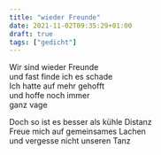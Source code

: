 ```yaml
---
title: "wieder Freunde"
date: 2021-11-02T09:35:29+01:00
draft: true
tags: ["gedicht"]
---
```


Wir sind wieder Freunde\
und fast finde ich es schade\
Ich hatte auf mehr gehofft\
und hoffe noch immer\
ganz vage

Doch so ist es besser als kühle Distanz\
Freue mich auf gemeinsames Lachen\
und vergesse nicht unseren Tanz